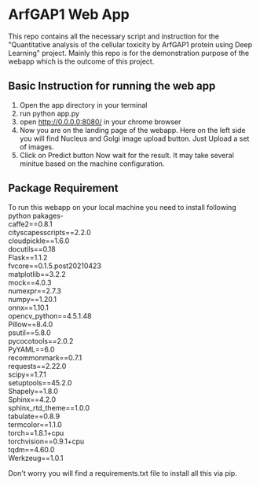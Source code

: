 # ArfGAP1 Web App
This repo contains all the necessary script and instruction for the "Quantitative analysis of the cellular toxicity by ArfGAP1 protein using Deep Learning" project. Mainly this repo is for the demonstration purpose of the webapp which is the outcome of this project.
 
## Basic Instruction for running the web app

1. Open the app directory in your terminal
2. run python app.py
3. open http://0.0.0.0:8080/ in your chrome browser
4. Now you are on the landing page of the webapp. Here on the left side you will find Nucleus and Golgi image upload button. Just Upload a set of images.
5. Click on Predict button
Now wait for the result. It may take several minitue based on the machine configuration.

## Package Requirement
To run this webapp on your local machine you need to install following python pakages-  
caffe2==0.8.1  
cityscapesscripts==2.2.0  
cloudpickle==1.6.0  
docutils==0.18  
Flask==1.1.2  
fvcore==0.1.5.post20210423  
matplotlib==3.2.2  
mock==4.0.3  
numexpr==2.7.3  
numpy==1.20.1  
onnx==1.10.1  
opencv_python==4.5.1.48  
Pillow==8.4.0  
psutil==5.8.0  
pycocotools==2.0.2  
PyYAML==6.0  
recommonmark==0.7.1  
requests==2.22.0  
scipy==1.7.1  
setuptools==45.2.0  
Shapely==1.8.0  
Sphinx==4.2.0  
sphinx_rtd_theme==1.0.0  
tabulate==0.8.9  
termcolor==1.1.0  
torch==1.8.1+cpu  
torchvision==0.9.1+cpu  
tqdm==4.60.0  
Werkzeug==1.0.1  

Don't worry you will find a requirements.txt file to install all this via pip.
